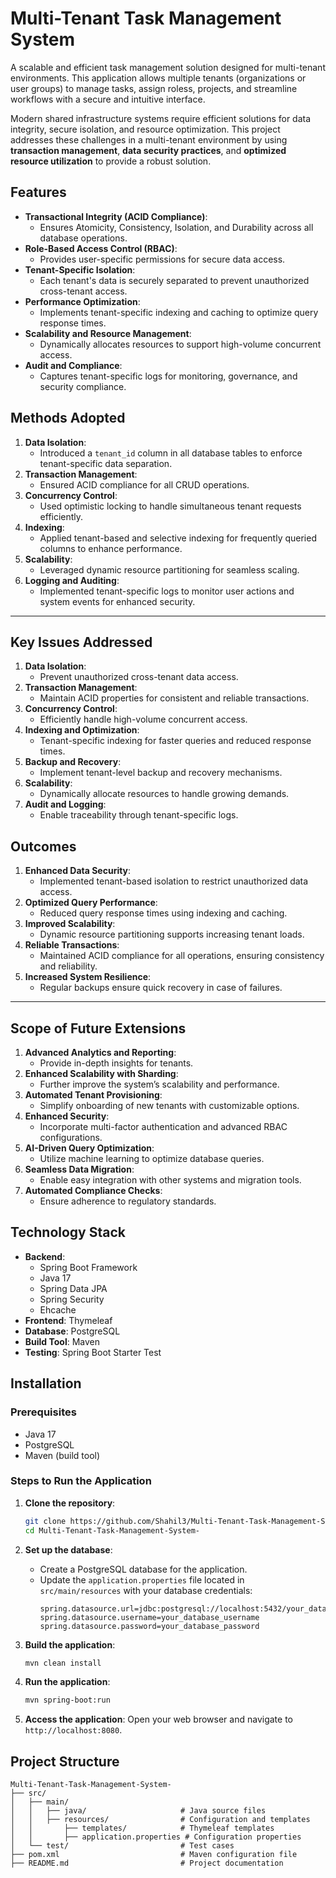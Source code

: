 # Multi-Tenant Task Management System

A scalable and efficient task management solution designed for multi-tenant environments. This application allows multiple tenants (organizations or user groups) to manage tasks, assign roless, projects, and streamline workflows with a secure and intuitive interface.


Modern shared infrastructure systems require efficient solutions for data integrity, secure isolation, and resource optimization. This project addresses these challenges in a multi-tenant environment by using **transaction management**, **data security practices**, and **optimized resource utilization** to provide a robust solution.

##  Features

- **Transactional Integrity (ACID Compliance)**:
  - Ensures Atomicity, Consistency, Isolation, and Durability across all database operations.
- **Role-Based Access Control (RBAC)**:
  - Provides user-specific permissions for secure data access.
- **Tenant-Specific Isolation**:
  - Each tenant's data is securely separated to prevent unauthorized cross-tenant access.
- **Performance Optimization**:
  - Implements tenant-specific indexing and caching to optimize query response times.
- **Scalability and Resource Management**:
  - Dynamically allocates resources to support high-volume concurrent access.
- **Audit and Compliance**:
  - Captures tenant-specific logs for monitoring, governance, and security compliance.



## Methods Adopted

1. **Data Isolation**:
   - Introduced a `tenant_id` column in all database tables to enforce tenant-specific data separation.
2. **Transaction Management**:
   - Ensured ACID compliance for all CRUD operations.
3. **Concurrency Control**:
   - Used optimistic locking to handle simultaneous tenant requests efficiently.
4. **Indexing**:
   - Applied tenant-based and selective indexing for frequently queried columns to enhance performance.
5. **Scalability**:
   - Leveraged dynamic resource partitioning for seamless scaling.
6. **Logging and Auditing**:
   - Implemented tenant-specific logs to monitor user actions and system events for enhanced security.

---

## Key Issues Addressed

1. **Data Isolation**:
   - Prevent unauthorized cross-tenant data access.
2. **Transaction Management**:
   - Maintain ACID properties for consistent and reliable transactions.
3. **Concurrency Control**:
   - Efficiently handle high-volume concurrent access.
4. **Indexing and Optimization**:
   - Tenant-specific indexing for faster queries and reduced response times.
5. **Backup and Recovery**:
   - Implement tenant-level backup and recovery mechanisms.
6. **Scalability**:
   - Dynamically allocate resources to handle growing demands.
7. **Audit and Logging**:
   - Enable traceability through tenant-specific logs.
## Outcomes 

1. **Enhanced Data Security**:
   - Implemented tenant-based isolation to restrict unauthorized data access.
2. **Optimized Query Performance**:
   - Reduced query response times using indexing and caching.
3. **Improved Scalability**:
   - Dynamic resource partitioning supports increasing tenant loads.
4. **Reliable Transactions**:
   - Maintained ACID compliance for all operations, ensuring consistency and reliability.
5. **Increased System Resilience**:
   - Regular backups ensure quick recovery in case of failures.

---

## Scope of Future Extensions
 
1. **Advanced Analytics and Reporting**:
   - Provide in-depth insights for tenants.
2. **Enhanced Scalability with Sharding**:
   - Further improve the system’s scalability and performance.
3. **Automated Tenant Provisioning**:
   - Simplify onboarding of new tenants with customizable options.
4. **Enhanced Security**:
   - Incorporate multi-factor authentication and advanced RBAC configurations.
5. **AI-Driven Query Optimization**:
   - Utilize machine learning to optimize database queries.
6. **Seamless Data Migration**:
   - Enable easy integration with other systems and migration tools.
7. **Automated Compliance Checks**:
   - Ensure adherence to regulatory standards.

## Technology Stack

- **Backend**: 
  - Spring Boot Framework
  - Java 17
  - Spring Data JPA
  - Spring Security
  - Ehcache
- **Frontend**: Thymeleaf
- **Database**: PostgreSQL
- **Build Tool**: Maven
- **Testing**: Spring Boot Starter Test

## Installation

### Prerequisites

- Java 17
- PostgreSQL
- Maven (build tool)

### Steps to Run the Application

1. **Clone the repository**:
   ```bash
   git clone https://github.com/Shahil3/Multi-Tenant-Task-Management-System-.git
   cd Multi-Tenant-Task-Management-System-
   ```

2. **Set up the database**:
   - Create a PostgreSQL database for the application.
   - Update the `application.properties` file located in `src/main/resources` with your database credentials:
     ```properties
     spring.datasource.url=jdbc:postgresql://localhost:5432/your_database_name
     spring.datasource.username=your_database_username
     spring.datasource.password=your_database_password
     ```

3. **Build the application**:
   ```bash
   mvn clean install
   ```

4. **Run the application**:
   ```bash
   mvn spring-boot:run
   ```

5. **Access the application**:
   Open your web browser and navigate to `http://localhost:8080`.

## Project Structure

```plaintext
Multi-Tenant-Task-Management-System-
├── src/
│   ├── main/
│   │   ├── java/                     # Java source files
│   │   ├── resources/                # Configuration and templates
│   │       ├── templates/            # Thymeleaf templates
│   │       ├── application.properties # Configuration properties
│   └── test/                         # Test cases
├── pom.xml                           # Maven configuration file
├── README.md                         # Project documentation
```

